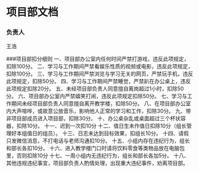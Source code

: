 # 项目部文档

### 负责人

王浩

###项目部扣分细则
一、项目部办公室内任何时间严禁打游戏，违反此项规定，扣除100分。
二、学习与工作期间严禁看娱乐性质的视频或电影，违反此项规定，扣除100分。
三、学习与工作期间严禁浏览与学习无关的网页，严禁玩手机，违反此项规定，扣除50分。
四、学习与工作期间严禁睡觉，严禁趴在办公桌上，违反此项规定扣除20分。
五、未经项目部负责人同意擅自离岗超过1小时，扣除50分。
六、项目部办公室内严禁嬉笑打闹，违反此项规定扣除50分。
七、学习与工作期间未经项目部负责人同意擅自离开教学楼，扣除50分。
八、在项目部办公室内大声喧哗，或故意公放音乐，影响他人正常的学习和工作，扣除30分。
九、带非项目部成员进入项目部，扣除30分。
十、办公桌杂乱或桌面超过三个杯状容器，扣除10分。
十一、迟到一次扣10分
十二、值日生未作值日扣除10分（组长管理好本组值日的组员）。
十三、日志未达到目标效果，扣组长10分。
十四、请假只发微信消息，不打电话与老师沟通扣10分。
十五、小组内存在违纪行为，组长和部长各扣10分。
十六、进入教学楼门口时请将饮料零食等类物品放在电脑包里，否则扣除10分
十七、一周小组内无违纪行为，组长和部长各加5分。
十八、其他违规违纪事宜，项目部负责人酌情处理，出现重大违纪事件，劝离项目部。

